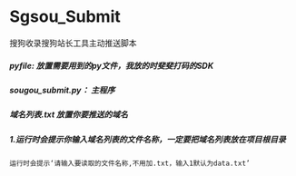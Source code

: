# Sgsou_Submit
搜狗收录搜狗站长工具主动推送脚本
##### pyfile: 放置需要用到的py文件，我放的时斐斐打码的SDK
##### sougou_submit.py： 主程序
##### 域名列表.txt 放置你要推送的域名



##### 1.运行时会提示你输入域名列表的文件名称，一定要把域名列表放在项目根目录
	运行时会提示‘请输入要读取的文件名称,不用加.txt，输入1默认为data.txt’

